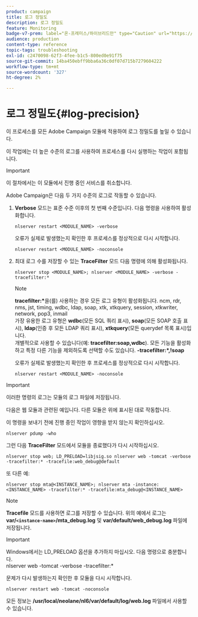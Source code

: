 ```yaml
---
product: campaign
title: 로그 정밀도
description: 로그 정밀도
feature: Monitoring
badge-v7-prem: label="온-프레미스/하이브리드만" type="Caution" url="https://experienceleague.adobe.com/docs/campaign-classic/using/installing-campaign-classic/architecture-and-hosting-models/hosting-models-lp/hosting-models.html?lang=ko" tooltip="온-프레미스 및 하이브리드 배포에만 적용"
audience: production
content-type: reference
topic-tags: troubleshooting
exl-id: c2470098-62f3-4fee-b1c5-800ed0e91f75
source-git-commit: 14ba450ebff9bba6a36c0df07d715b7279604222
workflow-type: tm+mt
source-wordcount: '327'
ht-degree: 2%

---
```


# 로그 정밀도{#log-precision}



이 프로세스를 모든 Adobe Campaign 모듈에 적용하여 로그 정밀도를 높일 수 있습니다.

이 작업에는 더 높은 수준의 로그를 사용하여 프로세스를 다시 실행하는 작업이 포함됩니다.

>[!IMPORTANT]
>
>이 절차에서는 이 모듈에서 진행 중인 서비스를 취소합니다.

Adobe Campaign은 다음 두 가지 수준의 로그로 작동할 수 있습니다.

1. **Verbose** 모드는 표준 수준 이후의 첫 번째 수준입니다. 다음 명령을 사용하여 활성화합니다.

   ```
   nlserver restart <MODULE_NAME> -verbose 
   ```

   오류가 실제로 발생했는지 확인한 후 프로세스를 정상적으로 다시 시작합니다.

   ```
   nlserver restart <MODULE_NAME> -noconsole
   ```

1. 최대 로그 수를 저장할 수 있는 **TraceFilter** 모드 다음 명령에 의해 활성화됩니다.

   ```
   nlserver stop <MODULE_NAME>; nlserver <MODULE_NAME> -verbose -tracefilter:*
   ```

   >[!NOTE]
   >
   >**tracefilter:&#42;**&#x200B;을(를) 사용하는 경우 모든 로그 유형이 활성화됩니다. ncm, rdr, nms, jst, timing, wdbc, ldap, soap, xtk, xtkquery, session, xtkwriter, network, pop3, inmail\
   >가장 유용한 로그 유형은 **wdbc**(모든 SQL 쿼리 표시), **soap**(모든 SOAP 호출 표시), **ldap**(인증 후 모든 LDAP 쿼리 표시), **xtkquery**(모든 querydef 목록 표시)입니다.\
   >개별적으로 사용할 수 있습니다(예: **tracefilter:soap,wdbc**). 모든 기능을 활성화하고 특정 다른 기능을 제외하도록 선택할 수도 있습니다. **-tracefilter:&#42;,!soap**

   오류가 실제로 발생했는지 확인한 후 프로세스를 정상적으로 다시 시작합니다.

   ```
   nlserver restart <MODULE_NAME> -noconsole
   ```

>[!IMPORTANT]
>
>이러한 명령의 로그는 모듈의 로그 파일에 저장됩니다.

다음은 웹 모듈과 관련된 예입니다. 다른 모듈은 위에 표시된 대로 작동합니다.

이 명령을 보내기 전에 진행 중인 작업이 영향을 받지 않는지 확인하십시오.

```
nlserver pdump -who
```

그런 다음 **TraceFilter** 모드에서 모듈을 종료했다가 다시 시작하십시오.

```
nlserver stop web; LD_PRELOAD=libjsig.so nlserver web -tomcat -verbose -tracefilter:* -tracefile:web_debug@default
```

또 다른 예:

```
nlserver stop mta@<INSTANCE_NAME>; nlserver mta -instance:<INSTANCE_NAME> -tracefilter:* -tracefile:mta_debug@<INSTANCE_NAME>
```

>[!NOTE]
>
>**Tracefile** 모드를 사용하면 로그를 저장할 수 있습니다. 위의 예에서 로그는 **var/`<instance-name>`/mta_debug.log** 및 **var/default/web_debug.log** 파일에 저장됩니다.

>[!IMPORTANT]
>
>Windows에서는 LD_PRELOAD 옵션을 추가하지 마십시오. 다음 명령으로 충분합니다.\
>nlserver web -tomcat -verbose -tracefilter:&#42;

문제가 다시 발생하는지 확인한 후 모듈을 다시 시작합니다.

```
nlserver restart web -tomcat -noconsole
```

모든 정보는 **/usr/local/neolane/nl6/var/default/log/web.log** 파일에서 사용할 수 있습니다.
